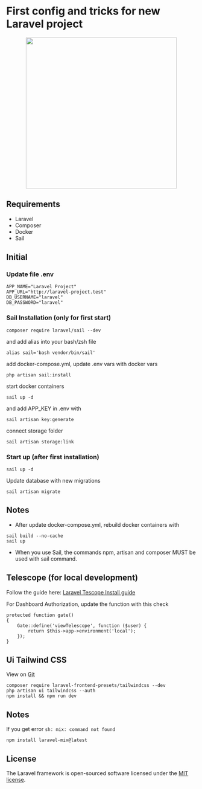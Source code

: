 # First config and tricks for new Laravel project

<p align="center"><a href="https://laravel.com" target="_blank"><img src="https://raw.githubusercontent.com/laravel/art/master/logo-lockup/5%20SVG/2%20CMYK/1%20Full%20Color/laravel-logolockup-cmyk-red.svg" width="400"></a></p>

## Requirements

-   Laravel
-   Composer
-   Docker
-   Sail

## Initial

### Update file .env

```
APP_NAME="Laravel Project"
APP_URL="http://laravel-project.test"
DB_USERNAME="laravel"
DB_PASSWORD="laravel"
```

### Sail Installation (only for first start)

```
composer require laravel/sail --dev
```

and add alias into your bash/zsh file

```
alias sail='bash vendor/bin/sail'
```

add docker-compose.yml, update .env vars with docker vars

```
php artisan sail:install
```

start docker containers

```
sail up -d
```

and add APP_KEY in .env with

```
sail artisan key:generate
```

connect storage folder

```
sail artisan storage:link
```

### Start up (after first installation)

```
sail up -d
```

Update database with new migrations

```
sail artisan migrate
```

## Notes

-   After update docker-compose.yml, rebuild docker containers with

```
sail build --no-cache
sail up
```

-   When you use Sail, the commands npm, artisan and composer MUST be used with sail command.

## Telescope (for local development)

Follow the guide here: [Laravel Tescope Install guide](https://laravel.com/docs/8.x/telescope#local-only-installation)

For Dashboard Authorization, update the function with this check

```
protected function gate()
{
    Gate::define('viewTelescope', function ($user) {
        return $this->app->environment('local');
    });
}

```

## Ui Tailwind CSS
View on [Git](https://github.com/laravel-frontend-presets/tailwindcss)
```
composer require laravel-frontend-presets/tailwindcss --dev
php artisan ui tailwindcss --auth
npm install && npm run dev
```

## Notes

If you get error `sh: mix: command not found`

```
npm install laravel-mix@latest
```

## License

The Laravel framework is open-sourced software licensed under the [MIT license](https://opensource.org/licenses/MIT).
